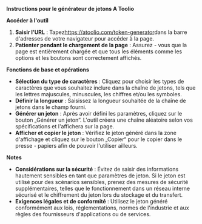 **Instructions pour le générateur de jetons A Toolio**

**Accéder à l'outil**
1. **Saisir l'URL** : Tapez<https://atoolio.com/token-generator>dans la barre d'adresses de votre navigateur pour accéder à la page.
2. **Patienter pendant le chargement de la page** : Assurez - vous que la page est entièrement chargée et que tous les éléments comme les options et les boutons sont correctement affichés.

**Fonctions de base et opérations**
- **Sélection du type de caractères** : Cliquez pour choisir les types de caractères que vous souhaitez inclure dans la chaîne de jetons, tels que les lettres majuscules, minuscules, les chiffres et/ou les symboles.
- **Définir la longueur** : Saisissez la longueur souhaitée de la chaîne de jetons dans le champ fourni.
- **Générer un jeton** : Après avoir défini les paramètres, cliquez sur le bouton „Générer un jeton“. L'outil créera une chaîne aléatoire selon vos spécifications et l'affichera sur la page.
- **Afficher et copier le jeton** : Vérifiez le jeton généré dans la zone d'affichage et cliquez sur le bouton „Copier“ pour le copier dans le presse - papiers afin de pouvoir l'utiliser ailleurs.

**Notes**
- **Considérations sur la sécurité** : Évitez de saisir des informations hautement sensibles en tant que paramètres de jeton. Si le jeton est utilisé pour des scénarios sensibles, prenez des mesures de sécurité supplémentaires, telles que le fonctionnement dans un réseau interne sécurisé et le chiffrement du jeton lors du stockage et du transfert.
- **Exigences légales et de conformité** : Utilisez le jeton généré conformément aux lois, réglementations, normes de l'industrie et aux règles des fournisseurs d'applications ou de services.